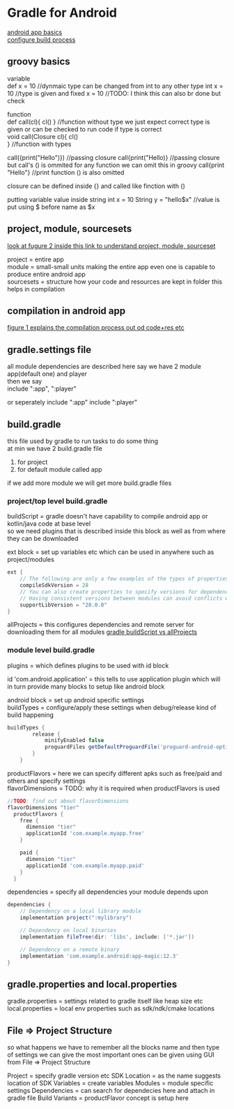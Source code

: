 # Gradle for Android
[android app basics](https://developer.android.com/studio/projects)  
[configure build process](https://developer.android.com/studio/build)

## groovy basics
variable  
def x = 10  //dynmaic type can be changed from int to any other type
int x = 10  //type is given and fixed
x = 10  //TODO: I think this can also br done but check

function  
def call(cl){
    cl()
}       //function without type we just expect correct type is given or can be checked to run code if type is correct   
void call(Closure cl){
    cl()    
}       //function with types  

call({print("Hello")})      //passing closure
call{print("Hello)}         //passing closure but call's () is ommited for any function we can omit this in groovy
call{print "Hello"}         //print function () is also omitted

closure
can be defined inside {} and called like finction with ()

putting variable value inside string
int x = 10
String y = "hello$x"    //value is put using $ before name as $x

## project, module, sourcesets

[look at fugure 2 inside this link to understand project, module, sourceset](https://developer.android.com/studio/build)

project = entire app  
module = small-small units making the entire app even one is capable to produce entire android app  
sourcesets = structure how your code and resources are kept in folder this helps in compilation  

## compilation in android app

[figure 1 explains the compilation process out od code+res etc](https://developer.android.com/studio/build)

## gradle.settings file
all module dependencies are described here say we have 2 module app(default one) and player  
then we say  
include ":app", ":player"

or seperately
include ":app"
include ":player"

## build.gradle
this file used by gradle to run tasks to do some thing  
at min we have 2 build.gradle file 
1. for project
2. for default module called app

if we add more module we will get more build.gradle files  

### project/top level build.gradle
buildScript = gradle doesn't have capability to compile android app or kotlin/java code at base level    
so we need plugins that is described inside this block as well as from where they can be downloaded  

ext block = set up variables etc which can be used in anywhere such as project/modules  
```groovy
ext {
    // The following are only a few examples of the types of properties you can define.
    compileSdkVersion = 28
    // You can also create properties to specify versions for dependencies.
    // Having consistent versions between modules can avoid conflicts with behavior.
    supportLibVersion = "28.0.0"
}

```

allProjects = this configures dependencies and remote server for downloading them for all modules
[gradle buildScript vs allProjects](https://stackoverflow.com/questions/30158971/whats-the-difference-between-buildscript-and-allprojects-in-build-gradle)

### module level build.gradle
plugins = which defines plugins to be used with id block  

id 'com.android.application' = this tells to use application plugin which will in turn provide many blocks to setup like android block  

android block = set up android specific settings  
buildTypes = configure/apply these settings when debug/release kind of build happening  
```groovy
buildTypes {
        release {
            minifyEnabled false
            proguardFiles getDefaultProguardFile('proguard-android-optimize.txt'), 'proguard-rules.pro'
        }
    }
```

productFlavors = here we can specify different apks such as free/paid and others and specify settings  
flavorDimensions = TODO: why it is required when productFlavors is used  
```groovy
//TODO: find out about flavorDimensions
flavorDimensions "tier"
  productFlavors {
    free {
      dimension "tier"
      applicationId 'com.example.myapp.free'
    }

    paid {
      dimension "tier"
      applicationId 'com.example.myapp.paid'
    }
  }

```

dependencies = specify all dependencies your module depends upon  

```groovy
dependencies {
    // Dependency on a local library module
    implementation project(":mylibrary")

    // Dependency on local binaries
    implementation fileTree(dir: 'libs', include: ['*.jar'])

    // Dependency on a remote binary
    implementation 'com.example.android:app-magic:12.3'
}

```

## gradle.properties and local.properties
gradle.properties = settings related to gradle itself like heap size etc  
local.properties = local env properties such as sdk/ndk/cmake locations 

## File => Project Structure  
so what happens we have to remember all the blocks name and then type of settings we can give the most important ones can be given using GUI  
from File => Project Structure  

Project = specify gradle version etc
SDK Location = as the name suggests location of SDK
Variables = create variables 
Modules = module specific settings
Dependencies = can search for dependecies here and attach in gradle file
Build Variants = productFlavor concept is setup here


